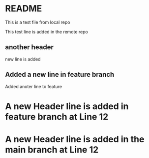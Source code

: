 # README

This is a test file from local repo

This test line is added in the remote repo

## another header 
new line is added 

## Added a new line in feature branch 
Added anoter line to feature 
# A new Header line is added in feature branch at Line 12 
# A new Header line is added in the main branch at Line 12
